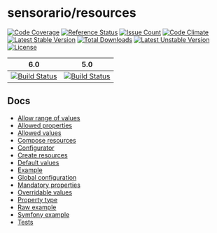 # sensorario/resources

[![Code Coverage](https://scrutinizer-ci.com/g/sensorario/resources/badges/coverage.png?b=master)](https://scrutinizer-ci.com/g/sensorario/resources/?branch=master) [![Reference Status](https://www.versioneye.com/php/symfony:symfony/reference_badge.svg?style=flat-square)](https://www.versioneye.com/php/symfony:symfony/references) [![Issue Count](https://codeclimate.com/github/sensorario/resources/badges/issue_count.svg)](https://codeclimate.com/github/sensorario/resources) [![Code Climate](https://codeclimate.com/github/sensorario/resources/badges/gpa.svg)](https://codeclimate.com/github/sensorario/resources) [![Latest Stable Version](https://poser.pugx.org/sensorario/resources/v/stable)](https://packagist.org/packages/sensorario/resources) [![Total Downloads](https://poser.pugx.org/sensorario/resources/downloads)](https://packagist.org/packages/sensorario/resources) [![Latest Unstable Version](https://poser.pugx.org/sensorario/resources/v/unstable)](https://packagist.org/packages/sensorario/resources) [![License](https://poser.pugx.org/sensorario/resources/license)](https://packagist.org/packages/sensorario/resources)

| 6.0 | 5.0 |
|----------------|----------|
| [![Build Status](https://scrutinizer-ci.com/g/sensorario/resources/badges/build.png?b=master)](https://scrutinizer-ci.com/g/sensorario/resources/build-status/master) | [![Build Status](https://scrutinizer-ci.com/g/sensorario/resources/badges/build.png?b=5.0)](https://scrutinizer-ci.com/g/sensorario/resources/build-status/5.0) |

## Docs

 - [Allow range of values][13]
 - [Allowed properties][3]
 - [Allowed values][4]
 - [Compose resources][9]
 - [Configurator][7]
 - [Create resources][1]
 - [Default values][2]
 - [Example][10]
 - [Global configuration][12]
 - [Mandatory properties][5]
 - [Overridable values][11]
 - [Property type][6]
 - [Raw example][14]
 - [Symfony example][15]
 - [Tests][8]


 [1]: doc/create-resources.md
 [2]: doc/default-property-value.md
 [3]: doc/define-allowed-properties.md
 [4]: doc/define-allowed-values.md
 [5]: doc/define-mandatory-properties.md
 [6]: doc/define-property-type.md
 [7]: doc/define-resources-via-array.md
 [8]: doc/tests.md
 [9]: doc/compose-resources.md
 [10]: doc/example.md
 [11]: doc/overridable.md
 [12]: doc/globals.md
 [13]: doc/ranges.md
 [14]: doc/raw-example.md
 [15]: doc/symfony-example.md
